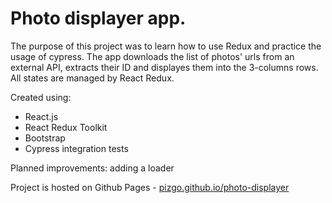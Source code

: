 # Photo displayer app.

The purpose of this project was to learn how to use Redux and practice the usage of cypress. The app downloads the list of photos' urls from an external API, extracts their ID and displayes them into the 3-columns rows. All states are managed by React Redux.

Created using:
- React.js
- React Redux Toolkit
- Bootstrap
- Cypress integration tests

Planned improvements: adding a loader

Project is hosted on Github Pages - [pizgo.github.io/photo-displayer](http://pizgo.github.io/photo-displayer)
